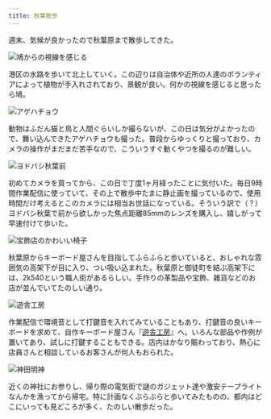 ```yaml
---
title: 秋葉散歩
---
```

週末、気候が良かったので秋葉原まで散歩してきた。

![](https://lh3.googleusercontent.com/docs/ADP-6oGR2LQC0atHYVTygjvV-l2_XJJzxeZI22BbTSf2bPRKd66AdiA7VqSuUEvJIAkDTwRfXk_YZULbQzxSqK36T1oFDbavs1CuMo0GJN1Avvna6pB3rGxlWTYeOt9skguRhAiPNDJJqK4TJF5cP4qtlCnz6Z5O2ZASOAP21HULVVKAxMWeeBJOTl-Mdd6Geku4j129SL6u-Zt9f0W0Vs7eaDeNoxxNhuemKEqTei5fZQWk4Hmck7W_YYoE1LCwRWJQ94Tiwzs8WjGjso7k_6Ts-YKCZzY-EcuLA2wCFdYn9jXQU9o6F8IboSltFV06TSmWTgcRde6Lyqc0NEQZzucDjlgmq55bNyUDlXaavbdTVGAWOtfLwhCf0PfVejB2HUCYPWzK4okoj_U5zpxTLtMk095Bt36CJPRd6tK75mpMD0fT_ouNt-HJ0D4_XCHzeGRXAMjyp2k6fEazkMpfNMj8RZ2-eee3KKX29SBF-ntfLoq4UZ-vIDAttmgwkV5WchWd8jCyw5A4H3W5RkSyyjqXlNtBIGG_4LxqxXKdH5i3AEwlIFfKW6Y_O3g0Jm-7Mx3FgQ4szfo2MwbCZJ7aSlNVhQUn7-dduljxiEFFOPQJ8zSSMz2Qde9sOubetMH8-RSkTPfkqjEkIEfNuOH0cHX80cftCCtPWaTfo-5xRH4vgsQdRpjDLRzORIJn8kpQr2PFGiCaVOj6dJiCxyLPuTDOYtSztkWj-ZV3FKo_qEd17Z9hOb9TIq5Mclg9EpgjxrD8SVwIa0omoZfk9wqE157iyqT2KxJnqYNfRhL58RsdhL2_xPsMx6KAuS1aHuf6GTSkz-M_TNWMffovPZu4l_J-7Vf1LzFwJt_WxA4mUcYSLfB-VT3563FmQ5R3VAc3_taS3HdprlVnvVQ164QN7DvJOD8M5caPuiCgffxr4U310d9e0EKyifBQRy5zSVuLD_C_OW3hTL9_-CIZB_xihAEY-Bf84EF118jRnUsC_X6RpCNGTc4yy-bVJW9zpxqHyJAqg_n4iPgp_Fc7qrkG89bhqGljcLh2583HCh9g_AkTUp0WgAgjf2Gs8Q9IuWJePLdCTEov2uRhT0ZZYdQGcNUIslwyyhUG7UKH3BvhuzcBh3S4uZ_UdXeoJLY7mqliiIC3d5WsGtu-4c0ypbHJD1xm3Jz0JPgLmkI-It85oQRoRUyAeVioobN614xtCBDdPANIt4jyuROxZELIdhaiPzNybIyyCpYMctHz0061RagV-8pW-7xeQA "鳩からの視線を感じる")

港区の水路を歩いて北上していく。この辺りは自治体や近所の人達のボランティアによって植物が手入れされており、景観が良い。何かの視線を感じると思ったら鳩。

![](https://lh3.googleusercontent.com/docs/ADP-6oEu2bvL9FaYkBDw_urvDONC35w32UVoKpO-_bIPRtaLRGJxY7o8XAdsJpQrgeeVHpoITFflNnXchi04VK-rjvi9kQYBOmyoPkjAz6EJTSF39ISzxN6bbRduMYUmlc6SA-fTc-D11FiJf1M6cU-mnMd7B_VWHMkHmY44vEGSEm6bnccGtGvoo0rUKtdO7JQzatoRTgv1D5KT3Xk4KUdEmEgsxgkkGSmZTBpZeW61iTrJoGg3jgkiN5NLA4d33owProLxa0P2TRiXFS5MZRDdSGG5LNV8-uATk8QjJwALknXT4_1g1oAiHhbI98j_TUSgLGCOODU5Yoofxn6GGikChiqXXcy4Zl6OWN0ouMmQCyNDPl-DBu2DaXocsnwbDmnGmGHlW9NnaD027ireNPZ-CPDJcw71TX76DY3AtFTwstjqruTyjq3UF7WfoxBghh1ponyuuOtiD0_W5N03cs1d8aqHKYbY3SRhYwtvcqBL8XC424mGMJzb6lrEiC4q40Mr7xy_JGCK2M65RnQUe84UWUgwuF2CM5FBx5N-P1ZtYTD4-XRlyFDf-mdauk5WIZ6MuahEGHLQIWTGUexzIRZZOB0z9HYAdezNjpTA-nzGV4Cv9Qlcs2oTU46JS3IVOBg9QyN6SISoyUpU0HTND-tHfcaJ_c__Zh4JRf6d8ue60KCpLLOFtPDvCU-RaA0AqpeW2KEeBxKOk7tw9kaFQ8QwY2qKuOiIh2fb3yH1LomhqECKYefsQ-teiOt1RYRSA7BIjw_IdR6_PNgko1ulnezwlDH04H4TXV5deKJbMgp_TkRXHs8G_8oU5t8txbK6GCqWIDrc11gqzUTcyPF6jEnC-Q9aQuF5IWjoU4TFOej9wbgu92ntXfdYRW7ZEMs8VH21QdUp1ilHb5PbFSAigWuy0PdDFBfpBi3a6uGT6W7Ob7fOnIcRJ0EQJDsq9bIyhH2e39ces8PtiPklDO5Lo_uHLpzdTVcxMq2YSNA6i1GawYH0JZ177CSFLsE-Pu_DG1LGjv2oxYPd9BvRUyGJuNhfWQCav5XdwiPloCA-ai2RT-fJ77tACZ0Fp35-sjNPhLXeLApwVRDlrxhDusQB6oKXrsqFWMX41cJPWpdiv3LzAMKuSs9yLwff4IEvZAAnIMUu1FXYfv9UO4z0tNSrRMrQzd7d2zAbCe_AYs-GfwiA1MXiQAMYnrpHUd1ZSTmBA12jrUEY5zXc31CIeaGPic6ioeCWmJ0L5S0snUU1uPAskszd7K2e8Q "アゲハチョウ")

動物はふだん猫と鳥と人間ぐらいしか撮らないが、この日は気分がよかったので、舞い込んできたアゲハチョウも撮った。普段からゆっくりと撮っており、カメラの操作がまだまだ苦手なので、こういうすぐ動くやつを撮るのが難しい。

![](https://lh3.googleusercontent.com/docs/ADP-6oFEr_anvmBNQnTyUYxWSIUZXkNDTv9L2rarbC-qzXzZi6NyJtsorqUsQr2k2mhgzqyLoLYAoYoarRBMLgYO_BuG1e6fp7QI0mbQ7lri-_PmmzMT8MrXVQva53yQaMO_S5jZfXFUq734sYB_hKUPfE5Y6mq9MAoezpGAyANmoVGD2Pc5rOwGU7b3-211-bcn9n4OkWMNeWHyKuYjzaIbIYDumh-syz7wNhm9uhS7NwMVLRMmK3ad3tQ9eYUXstrzVJqmSThJ5lnRI8ZvZEMLPQNJ1PPzDIlSFRS0UgNNYBlVi6KoZs05xMjU_F2t39a364zRlg_F3dYvXpJrB-pID6ymU2wz7RpLvkqxzCmWFCkDetGPaO0Mdk4pwoIUOwUowyIWuRo3Gny6icBIAqobI-fG-rSmxmCiP2aOrcEjUssj5bUlm6FGRO_Y5sKxISgrp_ToFK1Qc807l_CUvkoh4lBFMUX_IAzQli5xHln4MxK6CERx8woFtIJYKJ-LgAq4IkoP4UkAakIUfBcAEdBznQ123Y0vwTYl-jFgJmp9GoH_xaF-23HP5oL_7m8LO1Ty5kmZpTU_qr1gOgIK_naTSeVdfL1NUzc0NCyMUubqjhsP_HhhJzws5ZukKZi9UFT5OVOyAw9BY1fQAuovLwmzSQGQ2cYcteh9cEJ9cYzQI6OGCdpG_XNCOf5kWxgesl9iUSMbEYGqy4YvvyNzzllhuCArZyJajlXACbnpa_Iqx90YQLaCGjFqM0vopGmk_WS97PRNUl2YX2P6JGTqiMsneKngjYcJ6qzEkulvLR3TvnCN32iyHy8-Izod9ttV-QUNqsBLA8AhNe6VosqhgV8U7FdnoNstERPUj5T05OSCZDts4Tn-i6TFIlEZgB9VJ7N5S1ZvnlUxNAEG4_HJ68u2BZxfRXvYqIP2Oht6vBA3diB_FNgIAejvJc7Ulhq1DDb3j7EqWw-Ubdn-4fB9ZSjz8d0ZjA5w0wAT4tnFj3taFJOK5_n4zmBSnxJh3UQRCcOQ9oa03959TSsVAS0RP7AEI1x6hPAUHlGKf4LrBJ1TLzzJ9cpG88z8ieAlilETJvj3bU9_ppIg9ej-aHCYnMGsZQUO2l5rlOHGxMDVD2jryO6FmoOjmxKW44AqoDIArGRuJ12Qe2--f6uWPXx5-JodwW93Ai05mPcgNi6S1UJeeQJfVFD-dGxPwIxzskE9TXDyqD8DQUoscfPWJquqKNKTCLsj-gPHXxlO49oVhAoatXylWSztgw "ヨドバシ秋葉前")

初めてカメラを買ってから、この日で丁度1ヶ月経ったことに気付いた。毎日9時間作業配信に使っていて、その上で散歩中たまに静止画を撮っているので、使用時間だけ考えるとこのカメラには相当お世話になっている。そういう訳で（？）ヨドバシ秋葉で前から欲しかった焦点距離85mmのレンズを購入し、嬉しがって早速付けて歩いた。

![](https://lh3.googleusercontent.com/docs/ADP-6oEG_j_kqt0qwBEM0eOnDSHWtYP5_kUIr3xuQw48ei0chDbCrWk6LwAZlCr6jK-YG94F_FiHPmOnCwXXvdR1bQI0xBU60Oz8lDfdj31OfamUl5H6INduHIa5jyYcG5DQA1GZ5HfpgocOoDH_9X7eiGyaNk4D4CqZhMSmpYzzfYhMVAqixdcrfnhTFejrupoXYg4QZ-du2tgpPM9GrLN3N9UONU-AbNHbTsAai2iwdExy9782SN8glJzt6BBb6mroEJBaE5dpcRkM2l2e1LzV5mQKrKcdXmUST5k43zOdRZEt0U7iI2_q3-1XmHi7dMAtxsrCqgp-oPWoZO5DGgxP9ilzdxmO1_-gd-9gb6iDIu8PMCyCZ_ykWVS7BJI4khWicW73Vkj4PaZqk3uA6LLiSkxbl5IpOYoYnmxxK3VtNb0WYd53pvGPbhvWSrK_sr2sw0-9oYIFGopoywHVnLn9QSCADe_raqTruBcBQAI1Js_TFyDb6aPqiCCin4nFBA6KPbhTIYNZdxXOiBK-MXSKRVRTyiWEDxBrJXy6uCs-otqVXgzZHIfdvQbKiFMo-egtc-42Wul-uRF0dWMxxzVIB0-zo5tvRA7P5zboUyEJJzBEc9Zuo6zcySmOpFsWQskLPKdtpYh5XR9n5izrib0KIpHzrlTPrz4it1OnGV7BHW7uUj-SJ6Fg2h8Yz6f0Y74jBMOvEtNNSNcpCpbevAI6rbOq6DP1I_01KcOkRAyc7BBT4eTbqdXPJCgSyHNASb_vJL-BlYsRrRSuMurUbqsD_Wa4qNTUkV3KkawSVCvh8wdwplV61E-nVRByfYlIDIX_jEFnBMzSur5JyO3GhE6ZSJS814arVK8R3m0syvOVpI3ekf3Z-Yq4V50VMGyZXZyIldj4wiiXWyP9ek5DmvPzsNLzP0t2KTT_mBCSfq4QVhyXG8LWUgZA65OFHN4AblS3jRrZQhDLOcFyly3msH4IB04Pr_mxPL8xOLDw_N83CA2Up8pjDNEQkHY6_cp6igHBem_sWkMDw7N_Vv6vXWOKKO1rbC1IkAQKBpAmbPIOK279R3-1-w6TevEoHnebq_D2ldG0Xc7JFYAziaDMogTfjPXJ5le-6FI7ohOobNMgtFPS1lac8fAbfeXPM2kEgj4KAXpcmJWdfsQAuntwIKl8exCCkdd75l-bbakRra6HXbDDjUL4HzCEBz5bYuPTHs8iBfX1A7EMACovVpYsopTi2ap8Col0-UfveliQ4v1BBChthbRuSQ "宝飾店のかわいい椅子")

秋葉原からキーボード屋さんを目指してふらふらと歩いていると、おしゃれな雰囲気の高架下が目に入り、つい吸い込まれた。秋葉原と御徒町を結ぶ高架下には、2k540という職人街があるらしい。手作りの革製品や宝飾、雑貨などのお店が並んでいてたのしい通り。

![](https://lh3.googleusercontent.com/docs/ADP-6oFQ4trpgAbYVHIzCJ1haQgSXGC-H6EGXqK_yDCiyeTSD54qKVh9fewmULLJTWjoqmWESLhrT6nuABShH7G2JpUo47DMXry3C0xyh8dPOLkltNc-FDm5ogRkYaIn5ruf8H0UyH30IVhMQQat2AlLBwviwWsIxuP9nmA4Z70QS647Ueqk205urG6hlGUk9Ddb8eoXkuVcZ4RuIStcX88TENo9xZwUJXMCWVCur8V3aJJFUQnguFUYWVMXY5yWHdDspOqqGL_f5gyR_VL0ipKOcAAwb6xlurewLzDydUjLgUY6w9csQKkJH1MQ7wsI6V1eqRF_p9Qei6ou4UCWt-TEu_zz5L1af8g8BzZ2gt5SFRm9J_qnnO2vDLjSNj7MBNCJQS3voYsFcN6r9PAdCt7TUrZ33_n8nieLZ0n-McZUg8VJHLFQVKH0xBK4Cup-ljr7DymIaGEuFvMmuBUDB6SANxMppQYF2dZGsj3gy_3BehbfArpJhXLdiEoquWV05VkXDAonUqDRe7FQvu3EkC6W4HzM_qHOv2IEe0FzKpfRBglBi740bjrrjhCbbyrXPwQxySqRWkRSjYDT42jJeZO41Bm4pa-4XPrb1qlEbykOtua7B86UxFh4hzfzMyzCm5n-ixgw3fRkSkHB-AxJ-Fo5sIbJa8okVtQDIcoF-KGgo2fXgjDpf042JBGYjaY_nQupL7tk763zsVl9Hj30f6Ynv17DyFNzw70VKF0IP8PeZJVGyT5zwFINCSAHdHAx1IIt9nW_NYfxo-R8RaS9t331ifl2lj9yVxhl8rJrKrwxjrksNnlezgWN2L8FGYWHEsIyvEqIUw3u6JbXMc3Yy_DM5kXQbMRrm73JUNVjCdiEDldfrt_VB0I7gANrYhAibE0BKPz9RpteW6YFFVj3sWUYvAjZaMibp-Nsz09domWkfD37V7OA3BAAeP_r00S2Igv5cmHMa1f38hEE5QPdCnqbCEootqUIY8caGpm7Q5Xs78T2mdgOfieqEcO4pTFEp4zSKQDSO30pprYTPPq5O0lSFE8iowAySXlio4Rv9YO-fQOf8O-DxgT77fT5olVf7vEkl_MH1GKrbb0fRKkKJrYC1D-KcIyhW0Ybrp08SiCY6WcG5svmbZt2NQF_cdYVIaZbceZdn6Nc3l6hmyh75auAb1Y3CZUmuWc3vwbfGi_PXHU_OZFg4IelYXeixI_QnD0_jAsUgA2i3AxJOkS0P6KTwxrFoyZUZPz8ZGugapbnZgAO_MjWSw "遊舎工房")

作業配信で環境音として打鍵音を入れてみていることもあり、打鍵音の良いキーボードを求めて、自作キーボード屋さん『[遊舎工房](https://yushakobo.jp/)』へ。いろんな部品や作例が置いてあり、試しに打鍵することもできる。店内はかなり賑わっており、熱心に店員さんと相談しているお客さんが何人もおられた。

![](https://lh3.googleusercontent.com/docs/ADP-6oEkerxOxJGNVSP61PCPsEaNJOv1MHhASAMl8HAT5nzj6Vh7tLhfCWY_Z-PH_zEr5Sw4bos7MPdiPYor0TYhK9ZleWDIZwssCCjWgJWf_Bo0YuOXy228ERfC6-fHjdUffTnqulaZZwjKZrdpCjslEwIxIb0gLhn9RS7jSU7gGL9Vh22O3hdf9W_WsidZ_BQfSALNGv2krkfgtu8ZIC-lfWZG74oPoflPnNRsio8oZs_Cd1xsMlTk86yuS4zxp3vu0SJkvWxif9prOufaHqg0oedwkhbTRTNVY5qkFZuobVR-uSPK2FOPKzC5AoLBMZJSDl7UpSqNubgDgks_r3tbPle0_QcWAZVQvV0V4wU7Y3znyQss6JJ9jWczve3k-LgGeHOt_KPiGilh4p_-haYhZ3ooVqXWoCyhS8p5kcR0IBGfAZK4P_jFC46oiVICe9LiQ0E_hbZz9OwNQzSrhZLOziAcU3a0k9vh-cwAZnLjHh6EO-fGW97JlKNSMdofQpK7jGy7tlH5uLXrnHojv0_UtUlg2ChNTOk7sZ3roPtafx5r4CVP3D-R_5Mf92Soma_jrIuY9BX4FYjZInObYsjHtoZJuZmGuhxAYhkPuV67QLfcWE1a0S1SBLhQAy1eriWNOmwbDa86LQZ9xd9hZ_qXl85K0D45W5fMhmZtUlku9bcOSLL4bq5wFxXFn54VBiwZYIeC4itig9fUpJ_N7cK-jRLsDTiNHYM-_s7qnc03xmjwC9NBRq7kltfeoYowRtXYsk1pLamDRei0woMcwlMYbYzz76-4N5HR_pg5I3lmqZdieCOoA8ZQH2uu_FzZO3wnub0QzLQDH3TSJV_w8y5Mz_R8ztEcKQRL3YMkiHeIdSHZe2L7IRO03oRUQ9IeMTLSVOy20tEzpfwNFbnij_sa6eaNFUMksSLlOlar2ATxFBYJv2Zl1bABwm_EbMwZEobOS58MvQtPnHXOBHL7Z_ReTfyilyWL-_GB0b1f4JuQtIzTBk-pVMppCERzQf3Txng1ET9wdvflE2CtyzMWO1QIwyswQ7onE8E9JD4jmLTFcFYFAKDM08mEAzOdPivVqvZMAoMXnYKTCyQk1GsLm9K8pkOJPaDg8oYqQYSNzNmdErMhve1NPKIjLY62QUNY78V6aTzjedOZpEJu_3kSnMg3BunoT6ZbJt4wD-fIM2iPekl4K-kNs0Kb2aWrMWze1LCFTdrh_RGiUhxHut2hr9xasLTQl89_1lNHbuUaV5tumkD5wTClaQ "神田明神")

近くの神社にお参りし、帰り際の電気街で謎のガジェット達や激安テープライトなんかを漁ってから帰宅。特に計画なくぶらぶらと歩いてみたものの、都内はどこにいっても見どころが多く、たのしい散歩だった。
